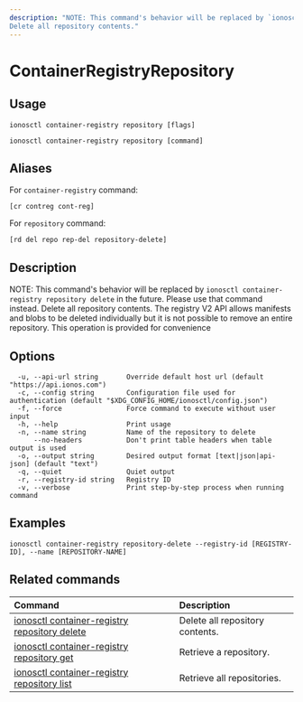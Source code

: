 ```yaml
---
description: "NOTE: This command's behavior will be replaced by `ionosctl container-registry repository delete` in the future. Please use that command instead.
Delete all repository contents."
---
```


# ContainerRegistryRepository

## Usage

```text
ionosctl container-registry repository [flags]
```

```text
ionosctl container-registry repository [command]
```

## Aliases

For `container-registry` command:

```text
[cr contreg cont-reg]
```

For `repository` command:

```text
[rd del repo rep-del repository-delete]
```

## Description

NOTE: This command's behavior will be replaced by `ionosctl container-registry repository delete` in the future. Please use that command instead.
Delete all repository contents. The registry V2 API allows manifests and blobs to be deleted individually but it is not possible to remove an entire repository. This operation is provided for convenience

## Options

```text
  -u, --api-url string       Override default host url (default "https://api.ionos.com")
  -c, --config string        Configuration file used for authentication (default "$XDG_CONFIG_HOME/ionosctl/config.json")
  -f, --force                Force command to execute without user input
  -h, --help                 Print usage
  -n, --name string          Name of the repository to delete
      --no-headers           Don't print table headers when table output is used
  -o, --output string        Desired output format [text|json|api-json] (default "text")
  -q, --quiet                Quiet output
  -r, --registry-id string   Registry ID
  -v, --verbose              Print step-by-step process when running command
```

## Examples

```text
ionosctl container-registry repository-delete --registry-id [REGISTRY-ID], --name [REPOSITORY-NAME]
```

## Related commands

| Command | Description |
| :--- | :--- |
| [ionosctl container-registry repository delete](delete.md) | Delete all repository contents. |
| [ionosctl container-registry repository get](get.md) | Retrieve a repository. |
| [ionosctl container-registry repository list](list.md) | Retrieve all repositories. |

